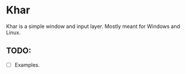 # Khar

Khar is a simple window and input layer. Mostly meant for Windows and Linux.

## TODO:
- [ ] Examples.
